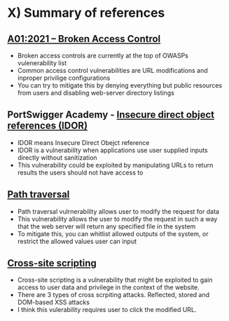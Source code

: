 # X) Summary of references  
## [A01:2021 – Broken Access Control](https://owasp.org/Top10/A01_2021-Broken_Access_Control/)
- Broken access controls are currently at the top of OWASPs vulenerability list  
- Common access control vulnerabilities are URL modifications and inproper privilige configurations  
- You can try to mitigate this by denying everything but public resources from users and disabling web-server directory listings
## PortSwigger Academy - [Insecure direct object references (IDOR)](https://portswigger.net/web-security/access-control/idor)  
- IDOR means Insecure Direct Obejct reference
- IDOR is a vulnerability when applications use user supplied inputs directly without sanitization
- This vulnerability could be exploited by manipulating URLs to return results the users should not have access to
## [Path traversal](https://portswigger.net/web-security/file-path-traversal)
- Path traversal vulrnerability allows user to modify the request for data
- This vulnerability allows the user to modify the request in such a way that the web server will return any specified file in the system
- To mitigate this, you can whitlist allowed outputs of the system, or restrict the allowed values user can input
## [Cross-site scripting](https://portswigger.net/web-security/cross-site-scripting)  
- Cross-site scripting is a vulnerability that might be exploited to gain access to user data and privilege in the context of the website.
- There are 3 types of cross scrpiting attacks. Reflected, stored and DOM-based XSS attacks
- I think this vulerability requires user to click the modified URL.  
